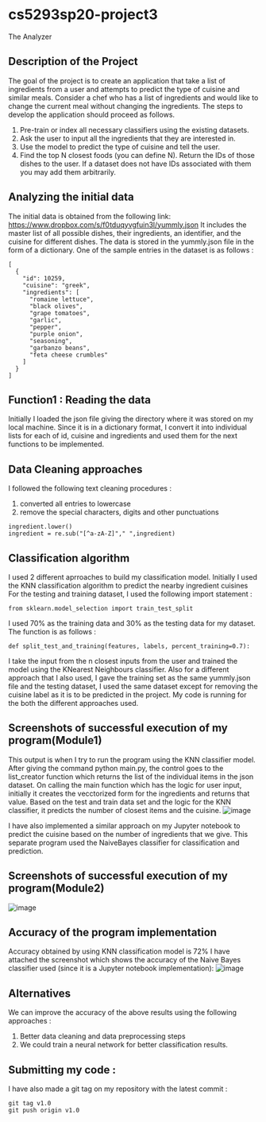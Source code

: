# cs5293sp20-project3
The Analyzer

## Description of the Project
The goal of the project is to create an application that take a list of ingredients from a user and attempts to predict the type of cuisine and similar meals. Consider a chef who has a list of ingredients and would like to change the current meal without changing the ingredients. The steps to develop the application should proceed as follows.

1) Pre-train or index all necessary classifiers using the existing datasets.
2) Ask the user to input all the ingredients that they are interested in.
3) Use the model to predict the type of cuisine and tell the user.
4) Find the top N closest foods (you can define N). Return the IDs of those dishes to the user. If a dataset does not have IDs associated with them you may add them arbitrarily.

## Analyzing the initial data
The initial data is obtained from the following link:
https://www.dropbox.com/s/f0tduqyvgfuin3l/yummly.json
It includes the master list of all possible dishes, their ingredients, an identifier, and the cuisine for different dishes. The data is stored in the yummly.json file in the form of a dictionary. One of the sample entries in the dataset is as follows : 
~~~
[
  {
    "id": 10259,
    "cuisine": "greek",
    "ingredients": [
      "romaine lettuce",
      "black olives",
      "grape tomatoes",
      "garlic",
      "pepper",
      "purple onion",
      "seasoning",
      "garbanzo beans",
      "feta cheese crumbles"
    ]
  }
]
~~~
## Function1 : Reading the data
Initially I loaded the json file giving the directory where it was stored on my local machine. Since it is in a dictionary format, I convert it into individual lists for each of id, cuisine and ingredients and used them for the next functions to be implemented.

## Data Cleaning approaches
I followed the following text cleaning procedures :
1) converted all entries to lowercase
2) remove the special characters, digits and other punctuations
~~~
ingredient.lower()                               
ingredient = re.sub("[^a-zA-Z]"," ",ingredient)   
~~~
## Classification algorithm
I used 2 different aprroaches to build my classification model. Initially I used the KNN classification algorithm to predict the nearby ingredient cuisines
For the testing and training dataset, I used the following import statement :
~~~
from sklearn.model_selection import train_test_split
~~~
I used 70% as the training data and 30% as the testing data for my dataset.
The function is as follows : 
~~~
def split_test_and_training(features, labels, percent_training=0.7):
~~~
I take the input from the n closest inputs from the user and trained the model using the KNearest Neighbours classifier. 
Also for a different approach that I also used, I gave the training set as the same yummly.json file and the testing dataset, I used the same dataset except for removing the cuisine label as it is to be predicted in the project.
My code is running for the both the different approaches used.


## Screenshots of successful execution of my program(Module1)
This output is when I try to run the program using the KNN classifier model. After giving the command python main.py, the control goes to the list_creator function which returns the list of the individual items in the json dataset. On calling the main function which has the logic for user input, initially it creates the vecctorized form for the ingredients and returns that value. Based on the test and train data set and the logic for the KNN classifier, it predicts the number of closest items and the cuisine. 
![image](https://user-images.githubusercontent.com/27561736/81335583-72cb9100-906d-11ea-9475-e51940aceed8.png)

I have also implemented a similar approach on my Jupyter notebook to predict the cuisine based on the number of ingredients that we give. This separate program used the NaiveBayes classifier for classification and prediction. 

## Screenshots of successful execution of my program(Module2)
![image](https://user-images.githubusercontent.com/27561736/81346639-3fdec880-9080-11ea-81a1-8d7a17fce4eb.png)

## Accuracy of the program implementation
Accuracy obtained by using KNN classification model is 72%
I have attached the screenshot which shows the accuracy of the Naive Bayes classifier used (since it is a Jupyter notebook implementation):
![image](https://user-images.githubusercontent.com/27561736/81348974-b087e400-9084-11ea-889a-479a7acc233b.png)

## Alternatives
We can improve the accuracy of the above results using the following approaches : 
1) Better data cleaning and data preprocessing steps
2) We could train a neural network for better classification results.

## Submitting my code :
I have also made a git tag on my repository with the latest commit :
~~~
git tag v1.0
git push origin v1.0
~~~
